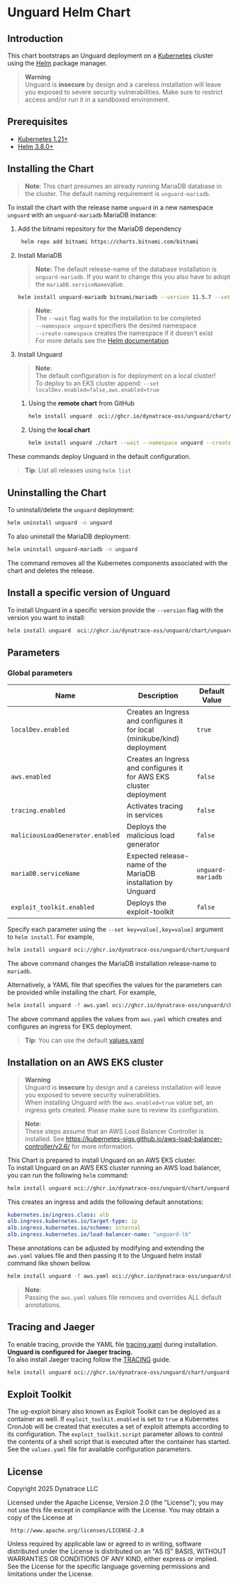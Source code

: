 # Unguard Helm Chart

## Introduction

This chart bootstraps an Unguard deployment on a [Kubernetes](https://kubernetes.io) cluster using the [Helm](https://helm.sh)
package manager.

> **Warning** \
> Unguard is **insecure** by design and a careless installation will leave you exposed to severe security vulnerabilities. Make sure to restrict access and/or run it in a sandboxed environment.

## Prerequisites

- [Kubernetes 1.21+](https://kubernetes.io/)
- [Helm 3.8.0+](https://helm.sh/)

## Installing the Chart

> **Note**: This chart presumes an already running MariaDB database in the cluster. The default naming requirement
> is ```unguard-mariadb```.

To install the chart with the release name `unguard` in a new namespace `unguard` with an `unguard-mariadb` MariaDB instance:

1. Add the bitnami repository for the MariaDB dependency

   ```sh
    helm repo add bitnami https://charts.bitnami.com/bitnami
   ```

2. Install MariaDB

    > **Note:** The default release-name of the database installation is ```unguard-mariadb```.
    If you want to change this you also have to adopt the ```mariaDB.serviceName```value.

    ```sh
    helm install unguard-mariadb bitnami/mariadb --version 11.5.7 --set primary.persistence.enabled=false --wait --namespace unguard --create-namespace
    ```

    > **Note:** \
    The `--wait` flag waits for the installation to be completed \
    `--namespace unguard` specifiers the desired namespace \
    `--create-namespace` creates the namespace if it doesn't exist \
    For more details see the [Helm documentation](https://helm.sh/docs/helm/helm_install/)

3. Install Unguard

   > **Note**:\
   The default configuration is for deployment on a local cluster! \
   To deploy to an EKS cluster append: `--set localDev.enabled=false,aws.enabled=true`

    1. Using the **remote chart** from GitHub

       ```sh
       helm install unguard  oci://ghcr.io/dynatrace-oss/unguard/chart/unguard --wait --namespace unguard --create-namespace
       ```

    2. Using the **local chart**

        ```sh
        helm install unguard ./chart --wait --namespace unguard --create-namespace
        ```

These commands deploy Unguard in the default configuration.

> **Tip**: List all releases using `helm list`

## Uninstalling the Chart

To uninstall/delete the `unguard` deployment:

```sh
helm uninstall unguard -n unguard
```

To also uninstall the MariaDB deployment:

```sh
helm uninstall unguard-mariadb -n unguard
```

The command removes all the Kubernetes components associated with the chart and deletes the release.

## Install a specific version of Unguard

To install Unguard in a specific version provide the `--version` flag with the version you want to install:

```sh
helm install unguard  oci://ghcr.io/dynatrace-oss/unguard/chart/unguard --version 0.11.2
```

## Parameters

### Global parameters

| Name                             | Description                                                               | Default Value     |
|----------------------------------|---------------------------------------------------------------------------|-------------------|
| `localDev.enabled`               | Creates an Ingress and configures it for local (minikube/kind) deployment | `true`            |
| `aws.enabled`                    | Creates an Ingress and configures it for AWS EKS cluster deployment       | `false`           |
| `tracing.enabled`                | Activates tracing in services                                             | `false`           |
| `maliciousLoadGenerator.enabled` | Deploys the malicious load generator                                      | `false`           |
| `mariaDB.serviceName`            | Expected release-name of the MariaDB installation by Unguard              | `unguard-mariadb` |
| `exploit_toolkit.enabled`        | Deploys the exploit-toolkit                                               | `false`           |

Specify each parameter using the `--set key=value[,key=value]` argument to `helm install`. For example,

```sh
helm install unguard oci://ghcr.io/dynatrace-oss/unguard/chart/unguard --set mariaDB.serviceName=mariadb
```

The above command changes the MariaDB installation release-name to `mariadb`.

Alternatively, a YAML file that specifies the values for the parameters can be provided while installing the chart. For example,

```sh
helm install unguard -f aws.yaml oci://ghcr.io/dynatrace-oss/unguard/chart/unguard
```

The above command applies the values from `aws.yaml` which creates and configures an ingress for EKS deployment.

> **Tip**: You can use the default [values.yaml](values.yaml)


## Installation on an AWS EKS cluster

> **Warning** \
> Unguard is **insecure** by design and a careless installation will leave you exposed to severe security vulnerabilities. \
> When installing Unguard with the `aws.enabled=true` value set, an ingress gets created. Please make sure to review its configuration.

> **Note**:\
These steps assume that an AWS Load Balancer Controller is installed. See https://kubernetes-sigs.github.io/aws-load-balancer-controller/v2.6/ for more information.

This Chart is prepared to install Unguard on an AWS EKS cluster. \
To install Unguard on an AWS EKS cluster running an AWS load balancer, you can run the following `helm` command:

```sh
helm install unguard oci://ghcr.io/dynatrace-oss/unguard/chart/unguard --set localDev.enabled=false,aws.enabled=true
```

This creates an ingress and adds the following default annotations:

```yaml
kubernetes.io/ingress.class: alb
alb.ingress.kubernetes.io/target-type: ip
alb.ingress.kubernetes.io/scheme: internal
alb.ingress.kubernetes.io/load-balancer-name: "unguard-lb"
```

These annotations can be adjusted by modifying and extending the `aws.yaml` values file and then passing it to the Unguard helm install command like shown bellow.

```sh
helm install unguard -f aws.yaml oci://ghcr.io/dynatrace-oss/unguard/chart/unguard
```

> **Note**:\
Passing the `aws.yaml` values file removes and overrides ALL default annotations.


## Tracing and Jaeger

To enable tracing, provide the YAML file [tracing.yaml](tracing.yaml) during installation. **Unguard is configured for Jaeger tracing.** \
To also install Jaeger tracing follow the [TRACING](../docs/TRACING.md#jaeger-installation-guide) guide.

```sh
helm install unguard oci://ghcr.io/dynatrace-oss/unguard/chart/unguard -f ./chart/tracing.yaml
```

## Exploit Toolkit

The ug-exploit binary also known as Exploit Toolkit can be deployed as a container as well. If `exploit_toolkit.enabled` is set to `true` a Kubernetes CronJob will be created that executes a set of exploit attempts according to its configuration. The `exploit_toolkit.script` parameter allows to control the contents of a shell script that is executed after the container has started. See the `values.yaml` file for available configuration parameters.

## License

Copyright 2025 Dynatrace LLC

Licensed under the Apache License, Version 2.0 (the "License");
you may not use this file except in compliance with the License.
You may obtain a copy of the License at

     http://www.apache.org/licenses/LICENSE-2.0

Unless required by applicable law or agreed to in writing, software
distributed under the License is distributed on an "AS IS" BASIS,
WITHOUT WARRANTIES OR CONDITIONS OF ANY KIND, either express or implied.
See the License for the specific language governing permissions and
limitations under the License.

